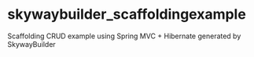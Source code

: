 skywaybuilder_scaffoldingexample
================================

Scaffolding CRUD example using Spring MVC + Hibernate generated by SkywayBuilder